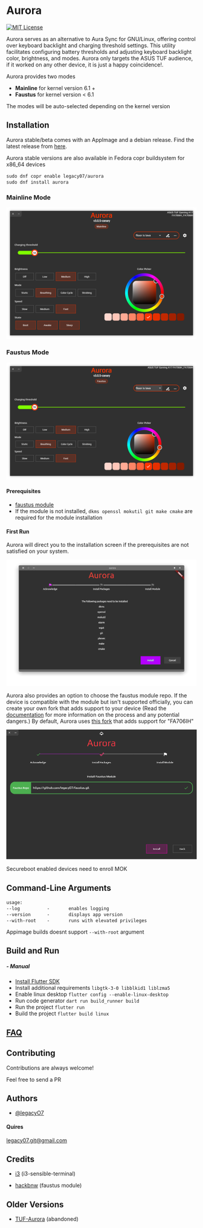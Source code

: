
# Aurora
[![MIT License](https://img.shields.io/badge/License-MIT-green.svg)](https://choosealicense.com/licenses/mit/)


Aurora serves as an alternative to Aura Sync for GNU/Linux, offering control over keyboard backlight and charging threshold settings. This utility facilitates configuring battery thresholds and adjusting keyboard backlight color, brightness, and modes.
Aurora only targets the ASUS TUF audience, if it worked on any other device, it is just a happy coincidence!.

Aurora provides two modes

- **Mainline** for kernel version 6.1 +
- **Faustus** for kernel version < 6.1

The modes will be auto-selected depending on the kernel version



## Installation

Aurora stable/beta comes with an AppImage and a debian release.
Find the latest release from [here](https://github.com/legacyO7/Aurora/releases).

Aurora stable versions are also available in Fedora copr buildsystem for x86_64 devices
```
sudo dnf copr enable legacy07/aurora
sudo dnf install aurora
```

### Mainline Mode

![App Screenshot](https://github.com/legacyO7/Aurora/blob/beta/metadata/snaps/arscreen_mainline_1.png)

### Faustus Mode

![App Screenshot](https://github.com/legacyO7/Aurora/blob/beta/metadata/snaps/arsrceen_1.png)

#### Prerequisites

- [faustus module](https://github.com/hackbnw/faustus)
- If the module is not installed, `dkms openssl mokutil git make cmake` are required for the module installation

#### First Run
Aurora will direct you to the installation screen if the prerequisites are not satisfied on your system.

![App Screenshot](https://github.com/legacyO7/Aurora/blob/beta/metadata/snaps/arsrceen_2.png)

Aurora also provides an option to choose the faustus module repo. If the device is compatible with the module but isn't supported officially, you can create your own fork that adds support to your device
(Read the [documentation](https://github.com/hackbnw/faustus) for more information on the process and any potential dangers.)
By default, Aurora uses [this fork](https://github.com/legacyO7/faustus.git) that adds support for "FA706IH"

![App Screenshot](https://github.com/legacyO7/Aurora/blob/beta/metadata/snaps/arsrceen_3.png)

Secureboot enabled devices need to enroll MOK


## Command-Line Arguments

```
usage: 
--log          -       enables logging
--version      -       displays app version
--with-root    -       runs with elevated privileges
```

Appimage builds doesnt support ``--with-root`` argument

## Build and Run

##### - Manual

- [Install Flutter SDK](https://docs.flutter.dev/get-started/install/linux)
- Install additional requirements
  `libgtk-3-0 libblkid1 liblzma5`
- Enable linux desktop
  `flutter config --enable-linux-desktop`
- Run code generator
  `dart run build_runner build`
- Run the project
  `flutter run`
- Build the project
  `flutter build linux`


## [FAQ](./FAQ.md)


## Contributing

Contributions are always welcome!

Feel free to send a PR


## Authors

- [@legacyO7](https://www.github.com/legacyO7)

#### Quires
legacy07.git@gmail.com


## Credits

- [i3](https://github.com/i3) (i3-sensible-terminal)

- [hackbnw](https://github.com/hackbnw) (faustus module)

## Older Versions
- [TUF-Aurora](https://github.com/legacyO7/TUF-Aurora) (abandoned)

